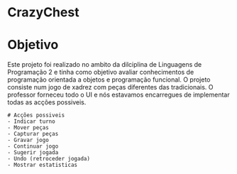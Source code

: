 # CrazyChest

# Objetivo

  Este projeto foi realizado no ambito da dilciplina de Linguagens de Programação 2 e tinha como objetivo avaliar conhecimentos de programação orientada a objetos e programação funcional.
    O projeto consiste num jogo de xadrez com peças diferentes das tradicionais. O professor forneceu todo o UI e nós estavamos encarregues de implementar todas as acções possiveis.
    
    # Acções possiveis
    - Indicar turno
    - Mover peças
    - Capturar peças
    - Gravar jogo
    - Continuar jogo
    - Sugerir jogada
    - Undo (retroceder jogada)
    - Mostrar estatisticas
